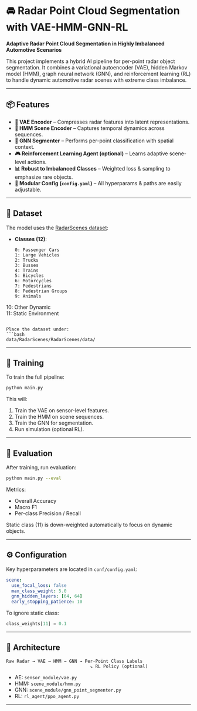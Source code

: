 
# 🚘 Radar Point Cloud Segmentation with VAE-HMM-GNN-RL

**Adaptive Radar Point Cloud Segmentation in Highly Imbalanced Automotive Scenarios**

This project implements a hybrid AI pipeline for per-point radar object segmentation. It combines a variational autoencoder (VAE), hidden Markov model (HMM), graph neural network (GNN), and reinforcement learning (RL) to handle dynamic automotive radar scenes with extreme class imbalance.

---

## 📦 Features

- **🧐 VAE Encoder** – Compresses radar features into latent representations.
- **🔁 HMM Scene Encoder** – Captures temporal dynamics across sequences.
- **🔗 GNN Segmenter** – Performs per-point classification with spatial context.
- **🎮 Reinforcement Learning Agent (optional)** – Learns adaptive scene-level actions.
- **📊 Robust to Imbalanced Classes** – Weighted loss & sampling to emphasize rare objects.
- **📁 Modular Config (`config.yaml`)** – All hyperparams & paths are easily adjustable.

---

## 📂 Dataset

The model uses the [RadarScenes dataset](https://github.com/motional/radar-scenes):

- **Classes (12)**:  
  ```
  0: Passenger Cars  
  1: Large Vehicles  
  2: Trucks  
  3: Busses  
  4: Trains  
  5: Bicycles  
  6: Motorcycles  
  7: Pedestrians  
  8: Pedestrian Groups  
  9: Animals  
 10: Other Dynamic  
 11: Static Environment
  ```

Place the dataset under:
```bash
data/RadarScenes/RadarScenes/data/
```

---

## 🚀 Training

To train the full pipeline:

```bash
python main.py
```

This will:
1. Train the VAE on sensor-level features.
2. Train the HMM on scene sequences.
3. Train the GNN for segmentation.
4. Run simulation (optional RL).

---

## 🧪 Evaluation

After training, run evaluation:

```bash
python main.py --eval
```

Metrics:
- Overall Accuracy
- Macro F1
- Per-class Precision / Recall

Static class (11) is down-weighted automatically to focus on dynamic objects.

---

## ⚙️ Configuration

Key hyperparameters are located in `conf/config.yaml`:

```yaml
scene:
  use_focal_loss: false
  max_class_weight: 5.0
  gnn_hidden_layers: [64, 64]
  early_stopping_patience: 10
```

To ignore static class:

```python
class_weights[11] = 0.1
```

---

## 🧠 Architecture

```
Raw Radar → VAE → HMM → GNN → Per-Point Class Labels
                                ↘ RL Policy (optional)
```

- AE: `sensor_module/vae.py`  
- HMM: `scene_module/hmm.py`  
- GNN: `scene_module/gnn_point_segmenter.py`  
- RL: `rl_agent/ppo_agent.py`

---
